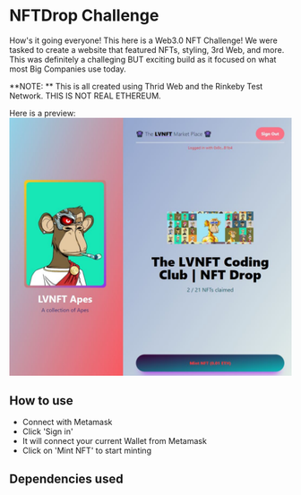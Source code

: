 # NFTDrop Challenge
How's it going everyone! This here is a Web3.0 NFT Challenge! We were tasked to create a website
that featured NFTs, styling, 3rd Web, and more. This was definitely a challeging BUT exciting build 
as it focused on what most Big Companies use today.

**NOTE: ** This is all created using Thrid Web and the Rinkeby Test Network. THIS IS NOT REAL 
ETHEREUM. 

Here is a preview:
![](/NFT_Challenge.JPG)

## How to use
- Connect with Metamask 
- Click 'Sign in'
- It will connect your current Wallet from Metamask
- Click on 'Mint NFT' to start minting 


## Dependencies used






